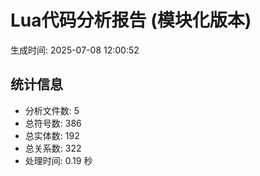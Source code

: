 # Lua代码分析报告 (模块化版本)

生成时间: 2025-07-08 12:00:52

## 统计信息

- 分析文件数: 5
- 总符号数: 386
- 总实体数: 192
- 总关系数: 322
- 处理时间: 0.19 秒
